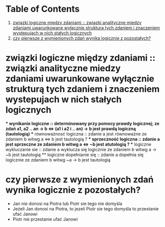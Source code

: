 
# Table of Contents

1.  [związki logiczne między zdaniami :: związki analityczne miedzy zdaniami uwarunkowane wyłącznie strukturą tych zdaniem i znaczeniem wystepujach w nich stałych logicznych](#org4b9fd08)
2.  [czy pierwsze z wymienionych zdań wynika logicznie z pozostałych?](#orgbe07986)



<a id="org4b9fd08"></a>

# związki logiczne między zdaniami :: związki analityczne miedzy zdaniami uwarunkowane wyłącznie strukturą tych zdaniem i znaczeniem wystepujach w nich stałych logicznych

**\* wynikanie logiczne :: determinowany przy pomocy prawdy logicznej; ze zdań a1, a2 .. an -> b <=> (a1 i a2 i .. an) -> b jest prawdą logiczną (tautologią) 
\*** równoważnosć logiczna :: zdanie a jest równoważne ze zdaniem b witwg a <=> b jest tautologią ?
**\* sprzeczność logiczna :: zdanie a jest sprzeczne ze zdaniem b  witwg a <=> ~b jest atutologią ?
\*** logiczne wykluczanie sie :: zdanie a wyklucza się logicznie ze zdaniem b witwg a -> ~b jest tautologią
\*\* logiczne dopełnianie się :: zdanie a dopełnia się logicznie ze zdaniem b witwg ~a -> b jest tautologią


<a id="orgbe07986"></a>

# czy pierwsze z wymienionych zdań wynika logicznie z pozostałych?

-   Jan nie donosi na Piotra lub Piotr sie tego nie domyśla
-   Jeżeli Jan donosi na Piotra, to jezeli Piotr sie tego domyśla to przestanie ufać Janowi
-   Piotr nie przestanie ufać Janowi

